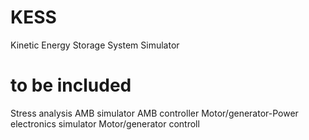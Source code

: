 # KESS
Kinetic Energy Storage System Simulator

# to be included
Stress analysis
AMB simulator
AMB controller
Motor/generator-Power electronics simulator
Motor/generator controll

